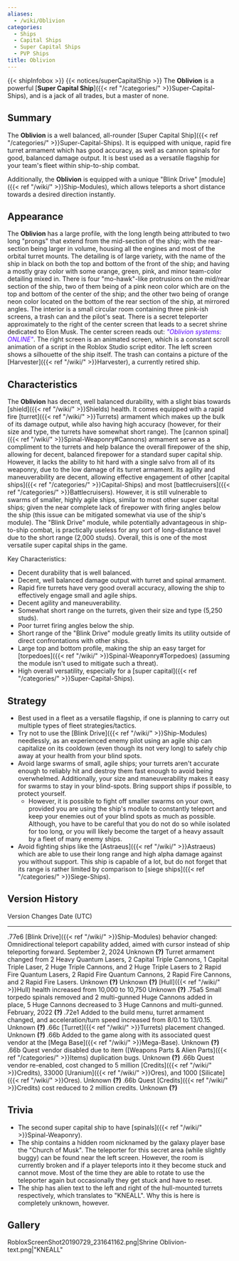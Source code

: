 ```yaml
---
aliases:
  - /wiki/Oblivion
categories:
  - Ships
  - Capital Ships
  - Super Capital Ships
  - PVP Ships
title: Oblivion
---
```


{{< shipInfobox >}} {{< notices/superCapitalShip >}} The **Oblivion** is a powerful [**Super Capital Ship**]({{< ref "/categories/" >}}Super-Capital-Ships), and is a jack of all trades, but a master of none.

## Summary

The **Oblivion** is a well balanced, all-rounder [Super Capital Ship]({{< ref "/categories/" >}}Super-Capital-Ships). It is equipped with unique, rapid fire turret armament which has good accuracy, as well as cannon spinals for good, balanced damage output. It is best used as a versatile flagship for your team's fleet within ship-to-ship combat.

Additionally, the **Oblivion** is equipped with a unique "Blink Drive" [module]({{< ref "/wiki/" >}}Ship-Modules), which allows teleports a short distance towards a desired direction instantly.

## Appearance

The **Oblivion** has a large profile, with the long length being attributed to two long "prongs" that extend from the mid-section of the ship; with the rear-section being larger in volume, housing all the engines and most of the orbital turret mounts. The detailing is of large variety, with the name of the ship in black on both the top and bottom of the front of the ship; and having a mostly gray color with some orange, green, pink, and minor team-color detailing mixed in. There is four "mo-hawk"-like protrusions on the mid/rear section of the ship, two of them being of a pink neon color which are on the top and bottom of the center of the ship; and the other two being of orange neon color located on the bottom of the rear section of the ship, at mirrored angles. The interior is a small circular room containing three pink-ish screens, a trash can and the pilot's seat. There is a secret teleporter approximately to the right of the center screen that leads to a secret shrine dedicated to Elon Musk. The center screen reads out: _<span style="color:#5500FF">"Oblivion systems: ONLINE"</span>_. The right screen is an animated screen, which is a constant scroll animation of a script in the Roblox Studio script editor. The left screen shows a silhouette of the ship itself. The trash can contains a picture of the [Harvester]({{< ref "/wiki/" >}}Harvester), a currently retired ship.

## Characteristics

The **Oblivion** has decent, well balanced durability, with a slight bias towards [shield]({{< ref "/wiki/" >}}Shields) health. It comes equipped with a rapid fire [turret]({{< ref "/wiki/" >}}Turrets) armament which makes up the bulk of its damage output, while also having high accuracy (however, for their size and type, the turrets have somewhat short range). The [cannon spinal]({{< ref "/wiki/" >}}Spinal-Weaponry#Cannons) armament serve as a compliment to the turrets and help balance the overall firepower of the ship, allowing for decent, balanced firepower for a standard super capital ship. However, it lacks the ability to hit hard with a single salvo from all of its weaponry, due to the low damage of its turret armament. Its agility and maneuverability are decent, allowing effective engagement of other [capital ships]({{< ref "/categories/" >}}Capital-Ships) and most [battlecruisers]({{< ref "/categories/" >}}Battlecruisers). However, it is still vulnerable to swarms of smaller, highly agile ships, similar to most other super capital ships; given the near complete lack of firepower with firing angles below the ship (this issue can be mitigated somewhat via use of the ship's module). The "Blink Drive" module, while potentially advantageous in ship-to-ship combat, is practically useless for any sort of long-distance travel due to the short range (2,000 studs). Overall, this is one of the most versatile super capital ships in the game.

Key Characteristics:

- Decent durability that is well balanced.
- Decent, well balanced damage output with turret and spinal armament.
- Rapid fire turrets have very good overall accuracy, allowing the ship to effectively engage small and agile ships.
- Decent agility and maneuverability.
- Somewhat short range on the turrets, given their size and type (5,250 studs).
- Poor turret firing angles below the ship.
- Short range of the "Blink Drive" module greatly limits its utility outside of direct confrontations with other ships.
- Large top and bottom profile, making the ship an easy target for [torpedoes]({{< ref "/wiki/" >}}Spinal-Weaponry#Torpedoes) (assuming the module isn't used to mitigate such a threat).
- High overall versatility, especially for a [super capital]({{< ref "/categories/" >}}Super-Capital-Ships).

## Strategy

- Best used in a fleet as a versatile flagship, if one is planning to carry out multiple types of fleet strategies/tactics.
- Try not to use the [Blink Drive]({{< ref "/wiki/" >}}Ship-Modules) needlessly, as an experienced enemy pilot using an agile ship can capitalize on its cooldown (even though its not very long) to safely chip away at your health from your blind spots.
- Avoid large swarms of small, agile ships; your turrets aren't accurate enough to reliably hit and destroy them fast enough to avoid being overwhelmed. Additionally, your size and maneuverability makes it easy for swarms to stay in your blind-spots. Bring support ships if possible, to protect yourself.
  - However, it is possible to fight off smaller swarms on your own, provided you are using the ship's module to constantly teleport and keep your enemies out of your blind spots as much as possible. Although, you have to be careful that you do not do so while isolated for too long, or you will likely become the target of a heavy assault by a fleet of many enemy ships.
- Avoid fighting ships like the [Astraeus]({{< ref "/wiki/" >}}Astraeus) which are able to use their long range and high alpha damage against you without support. This ship is capable of a lot, but do not forget that its range is rather limited by comparison to [siege ships]({{< ref "/categories/" >}}Siege-Ships).

## Version History

Version Changes Date (UTC)

---

.77e6 [Blink Drive]({{< ref "/wiki/" >}}Ship-Modules) behavior changed: Omnidirectional teleport capability added, aimed with cursor instead of ship teleporting forward. September 2, 2024 Unknown **(?)** Turret armament changed from 2 Heavy Quantum Lasers, 2 Capital Triple Cannons, 1 Capital Triple Laser, 2 Huge Triple Cannons, and 2 Huge Triple Lasers to 2 Rapid Fire Quantum Lasers, 2 Rapid Fire Quantum Cannons, 2 Rapid Fire Cannons, and 2 Rapid Fire Lasers. Unknown **(?)** Unknown **(?)** [Hull]({{< ref "/wiki/" >}}Hull) health increased from 10,000 to 10,750 Unknown **(?)** .75a5 Small torpedo spinals removed and 2 multi-gunned Huge Cannons added in place, 5 Huge Cannons decreased to 3 Huge Cannons and multi-gunned. February, 2022 **(?)** .72e1 Added to the build menu, turret armament changed, and acceleration/turn speed increased from 8/0.1 to 13/0.15. Unknown **(?)** .66c [Turret]({{< ref "/wiki/" >}}Turrets) placement changed. Unknown **(?)** .66b Added to the game along with its associated quest vendor at the [Mega Base]({{< ref "/wiki/" >}}Mega-Base). Unknown **(?)** .66b Quest vendor disabled due to item ([Weapons Parts & Alien Parts]({{< ref "/categories/" >}}Items) duplication bugs. Unknown **(?)** .66b Quest vendor re-enabled, cost changed to 5 million [Credits]({{< ref "/wiki/" >}}Credits), 33000 [Uranium]({{< ref "/wiki/" >}}Ores), and 1000 [Silicate]({{< ref "/wiki/" >}}Ores). Unknown **(?)** .66b Quest [Credits]({{< ref "/wiki/" >}}Credits) cost reduced to 2 million credits. Unknown **(?)**

## Trivia

- The second super capital ship to have [spinals]({{< ref "/wiki/" >}}Spinal-Weaponry).
- The ship contains a hidden room nicknamed by the galaxy player base the "Church of Musk". The teleporter for this secret area (while slightly buggy) can be found near the left screen. However, the room is currently broken and if a player teleports into it they become stuck and cannot move. Most of the time they are able to rotate to use the teleporter again but occasionally they get stuck and have to reset.
- The ship has alien text to the left and right of the hull-mounted turrets respectively, which translates to "KNEALL". Why this is here is completely unknown, however.

## Gallery

RobloxScreenShot20190729_231641162.png|Shrine Oblivion-text.png|"KNEALL"
